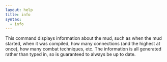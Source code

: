 ```yaml
---
layout: help
title: info
syntax:
  - info
---
```


This command displays information about the mud, such as when the mud started, 
when it was compiled, how many connections (and the highest at once), how many 
combat techniques, etc.  The information is all generated rather than typed in,
so is guaranteed to always be up to date.
